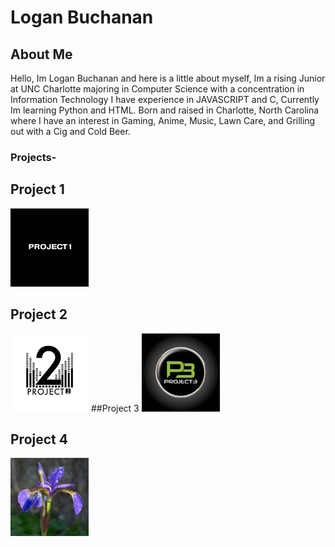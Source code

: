 # Logan Buchanan
## About Me
Hello, Im Logan Buchanan and here is a little about myself,
Im a rising Junior at UNC Charlotte majoring in Computer Science
with a concentration in Information Technology
I have experience in JAVASCRIPT and C, Currently Im learning
Python and HTML.
Born and raised in Charlotte, North Carolina where I have an
interest in Gaming, Anime, Music, Lawn Care, and Grilling out
with a Cig and Cold Beer.

### Projects-

## Project 1
<a href="https://github.com/LoganBuchanan/LoganBuchanan.github.io/blob/main/Heart_Attack_Risk_Final.ipynb" target="_blank" rel="noopener noreferrer"><img src="project1.jpg" alt="Link project." style="width:125px;height:125px;"></a>
## Project 2
<a href="https://github.com/LoganBuchanan/LoganBuchanan.github.io/blob/main/project2rain.ipynb" target="_blank" rel="noopener noreferrer"><img src="project2.png" alt="Link project." style="width:125px;height:125px;"></a>
##Project 3
<a href="https://github.com/LoganBuchanan/LoganBuchanan.github.io/blob/main/project2rain.ipynb" target="_blank" rel="noopener noreferrer"><img src="5ppbXkDy_400x400.jpg" alt="Link project." style="width:125px;height:125px;"></a>
## Project 4
<a href="https://github.com/LoganBuchanan/LoganBuchanan.github.io/blob/main/Iris_Flower_Clustering.ipynb" target="_blank" rel="noopener noreferrer"><img src="Iris.jpg" alt="Link project." style="width:125px;height:125px;"></a>


